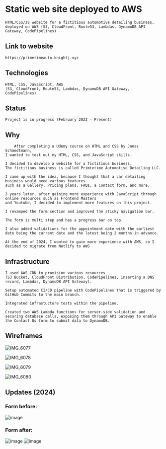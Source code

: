 # Static web site deployed to AWS

    HTML/CSS/JS website for a fictitious automotive detailing business, deployed on AWS (S3, CloudFront, Route53, Lambdas, DynamoDB API Gateway, CodePipelines)

## Link to website

    https://primetimeauto.knightj.xyz

## Technologies

    HTML, CSS, JavaScript, AWS 
    (S3, CloudFront, Route53, Lambdas, DynamoDB API Gateway, CodePipelines)

## Status

    Project is in progress (February 2022 - Present)

## Why

        After completing a Udemy course on HTML and CSS by Jonas Schmedtmann,
    I wanted to test out my HTML, CSS, and JavaScript skills.

    I decided to develop a website for a fictitious business.
    The fictitious business is called Primtetime Automotive Detailing LLC.

    I came up with the idea, because I thought that a car detailing business would need various features
    such as a Gallery, Pricing plans, FAQs, a Contact form, and more.

    2 years later, after gaining more experience with JavaScript through online resources such as Frontend Masters
    and Youtube, I decided to implement more features on this project.

    I revamped the form section and improved the sticky navigation bar.

    The form is multi step and has a progress bar on top.

    I also added validations for the appointment date with the earliest date being the current date and the latest being 2 months in advance.

    At the end of 2024, I wanted to gain more experience with AWS, so I decided to migrate from Netlify to AWS

## Infrastructure

    I used AWS CDK to provision various resources
    (S3 Bucket, CloudFront Distribution, CodePipelines, Inserting a DNS record, Lambdas, DynamoDB API Gateway).

    Setup automated CI/CD pipeline with CodePipelines that is triggered by GitHub Commits to the main branch.

    Integrated infrastucture tests within the pipeline.

    Created two AWS Lambda functions for server-side validation and securing database calls, exposing them through API Gateway to enable the Contact Us form to submit data to DynamoDB.

## Wireframes

![IMG_6077](https://user-images.githubusercontent.com/96459238/159185485-62a71c25-2758-4db5-896f-adda672ef436.jpeg)

![IMG_6078](https://user-images.githubusercontent.com/96459238/159185486-c8a94eeb-1a30-4323-a00b-49058b9e0413.jpeg)

![IMG_6079](https://user-images.githubusercontent.com/96459238/159185489-baaff980-f339-4f7a-8ee7-9bf37e6c94b0.jpeg)

![IMG_6080](https://user-images.githubusercontent.com/96459238/159185546-ee439313-729d-4072-8278-a2895254e907.jpeg)

## Updates (2024)

### Form before:

![image](https://github.com/user-attachments/assets/ac371999-f956-4764-83a2-a8a874f1efa1)

### Form after:

![image](https://github.com/user-attachments/assets/dc179ab6-dad5-4e42-9664-cea049f4e81d)
![image](https://github.com/user-attachments/assets/aa378ee7-e66d-4f0e-a499-2ac791a0ef0b)
